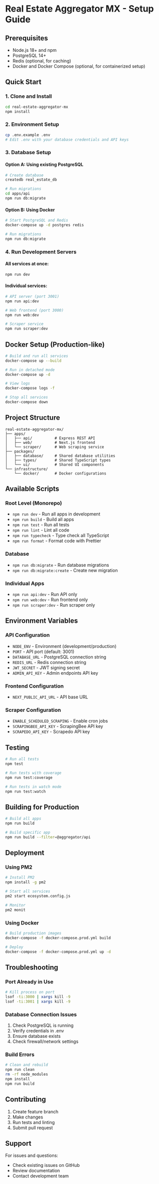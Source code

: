 # Real Estate Aggregator MX - Setup Guide

## Prerequisites

- Node.js 18+ and npm
- PostgreSQL 14+
- Redis (optional, for caching)
- Docker and Docker Compose (optional, for containerized setup)

## Quick Start

### 1. Clone and Install

```bash
cd real-estate-aggregator-mx
npm install
```

### 2. Environment Setup

```bash
cp .env.example .env
# Edit .env with your database credentials and API keys
```

### 3. Database Setup

#### Option A: Using existing PostgreSQL
```bash
# Create database
createdb real_estate_db

# Run migrations
cd apps/api
npm run db:migrate
```

#### Option B: Using Docker
```bash
# Start PostgreSQL and Redis
docker-compose up -d postgres redis

# Run migrations
npm run db:migrate
```

### 4. Run Development Servers

#### All services at once:
```bash
npm run dev
```

#### Individual services:
```bash
# API server (port 3001)
npm run api:dev

# Web frontend (port 3000)
npm run web:dev

# Scraper service
npm run scraper:dev
```

## Docker Setup (Production-like)

```bash
# Build and run all services
docker-compose up --build

# Run in detached mode
docker-compose up -d

# View logs
docker-compose logs -f

# Stop all services
docker-compose down
```

## Project Structure

```
real-estate-aggregator-mx/
├── apps/
│   ├── api/          # Express REST API
│   ├── web/          # Next.js frontend
│   └── scraper/      # Web scraping service
├── packages/
│   ├── database/     # Shared database utilities
│   ├── types/        # Shared TypeScript types
│   └── ui/           # Shared UI components
└── infrastructure/
    └── docker/       # Docker configurations
```

## Available Scripts

### Root Level (Monorepo)
- `npm run dev` - Run all apps in development
- `npm run build` - Build all apps
- `npm run test` - Run all tests
- `npm run lint` - Lint all code
- `npm run typecheck` - Type check all TypeScript
- `npm run format` - Format code with Prettier

### Database
- `npm run db:migrate` - Run database migrations
- `npm run db:migrate:create` - Create new migration

### Individual Apps
- `npm run api:dev` - Run API only
- `npm run web:dev` - Run frontend only
- `npm run scraper:dev` - Run scraper only

## Environment Variables

### API Configuration
- `NODE_ENV` - Environment (development/production)
- `PORT` - API port (default: 3001)
- `DATABASE_URL` - PostgreSQL connection string
- `REDIS_URL` - Redis connection string
- `JWT_SECRET` - JWT signing secret
- `ADMIN_API_KEY` - Admin endpoints API key

### Frontend Configuration
- `NEXT_PUBLIC_API_URL` - API base URL

### Scraper Configuration
- `ENABLE_SCHEDULED_SCRAPING` - Enable cron jobs
- `SCRAPINGBEE_API_KEY` - ScrapingBee API key
- `SCRAPEDO_API_KEY` - Scrapedo API key

## Testing

```bash
# Run all tests
npm test

# Run tests with coverage
npm run test:coverage

# Run tests in watch mode
npm run test:watch
```

## Building for Production

```bash
# Build all apps
npm run build

# Build specific app
npm run build --filter=@aggregator/api
```

## Deployment

### Using PM2
```bash
# Install PM2
npm install -g pm2

# Start all services
pm2 start ecosystem.config.js

# Monitor
pm2 monit
```

### Using Docker
```bash
# Build production images
docker-compose -f docker-compose.prod.yml build

# Deploy
docker-compose -f docker-compose.prod.yml up -d
```

## Troubleshooting

### Port Already in Use
```bash
# Kill process on port
lsof -ti:3000 | xargs kill -9
lsof -ti:3001 | xargs kill -9
```

### Database Connection Issues
1. Check PostgreSQL is running
2. Verify credentials in .env
3. Ensure database exists
4. Check firewall/network settings

### Build Errors
```bash
# Clean and rebuild
npm run clean
rm -rf node_modules
npm install
npm run build
```

## Contributing

1. Create feature branch
2. Make changes
3. Run tests and linting
4. Submit pull request

## Support

For issues and questions:
- Check existing issues on GitHub
- Review documentation
- Contact development team